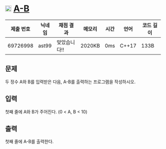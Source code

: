 # <img width="20px"  src="https://d2gd6pc034wcta.cloudfront.net/tier/1.svg" class="solvedac-tier"> [A-B](https://www.acmicpc.net/problem/1001) 

| 제출 번호 | 닉네임 | 채점 결과 | 메모리 | 시간 | 언어 | 코드 길이 |
|---|---|---|---|---|---|---|
|69726998|ast99|맞았습니다!! |2020KB|0ms|C++17|133B|

## 문제
<p>두 정수 A와 B를 입력받은 다음, A-B를 출력하는 프로그램을 작성하시오.</p>

## 입력
<p>첫째 줄에 A와 B가 주어진다. (0 < A, B < 10)</p>

## 출력
<p>첫째 줄에 A-B를 출력한다.</p>

